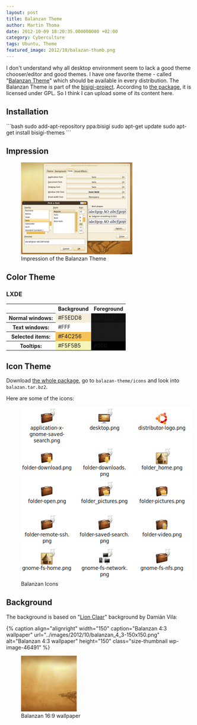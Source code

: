 ```yaml
---
layout: post
title: Balanzan Theme
author: Martin Thoma
date: 2012-10-09 18:20:35.000000000 +02:00
category: Cyberculture
tags: Ubuntu, Theme
featured_image: 2012/10/balazan-thumb.png
---
```

I don't understand why all desktop environment seem to lack a good theme chooser/editor and good themes. I have one favorite theme - called "<a href="http://www.bisigi-project.org/?p=28&lang=en">Balanzan Theme</a>" which should be available in every distribution. The Balanzan Theme is part of the <a href="http://www.bisigi-project.org/?lang=en">bisigi-project</a>. According to <a href="https://launchpad.net/~bisigi/+archive/ppa/+files/balanzan-theme_1.8.1.natty.ppa1.tar.gz">the package</a>, it is licensed under GPL. So I think I can upload some of its content here.

<h2>Installation</h2>
```bash
sudo add-apt-repository ppa:bisigi
sudo apt-get update
sudo apt-get install bisigi-themes
```

<h2>Impression</h2>
<figure class="aligncenter">
            <a href="../images/2012/10/balazan-font-300x247.png"><img src="../images/2012/10/balazan-font-300x247.png" alt="Impression of the Balanzan Theme" style="max-width:300px;max-height:247px" class="size-medium wp-image-46561"/></a>
            <figcaption class="text-center">Impression of the Balanzan Theme</figcaption>
        </figure>

<h2>Color Theme</h2>
<h3>LXDE</h3>
<table class="wikitable">
<tr>
  <th>&nbsp;</th>
  <th>Background</th>
  <th>Foreground</th>
</tr>
<tr>
  <th>Normal windows:</th>
  <td style="background-color:#F5EDD8">#F5EDD8</td>
  <td style="background-color:#101010">#101010</td>
</tr>
<tr>
  <th>Text windows:</th>
  <td style="background-color:#FFF">#FFF</td>
  <td style="background-color:#1A1A1A">#1A1A1A</td>
</tr>
<tr>
  <th>Selected items:</th>
  <td style="background-color:#F4C256">#F4C256</td>
  <td style="background-color:#1A1A1A">#1A1A1A</td>
</tr>
<tr>
  <th>Tooltips:</th>
  <td style="background-color:#F5F5B5">#F5F5B5</td>
  <td style="background-color:#000">#000</td>
</tr>
</table>

<h2>Icon Theme</h2>
Download <a href="https://launchpad.net/~bisigi/+archive/ppa/+files/balanzan-theme_1.8.1.natty.ppa1.tar.gz">the whole package</a>, go to <code>balazan-theme/icons</code> and look into <code>balazan.tar.bz2</code>.

Here are some of the icons:
<figure class="aligncenter">
            <a href="../images/2012/10/balazan-icons.png"><img src="../images/2012/10/balazan-icons.png" alt="Balanzan Icons" style="max-width:459px;max-height:465px" class="size-full wp-image-46541"/></a>
            <figcaption class="text-center">Balanzan Icons</figcaption>
        </figure>

<h2>Background</h2>
The background is based on "<a href="http://ubuntu.damianvila.com/">Lion Claar</a>" background by Dami&aacute;n Vila:

{% caption align="alignright" width="150" caption="Balanzan 4:3 wallpaper" url="../images/2012/10/balanzan_4_3-150x150.png" alt="Balanzan 4:3 wallpaper"  height="150" class="size-thumbnail wp-image-46491" %}

<figure class="aligncenter">
            <a href="../images/2012/10/balanzan-150x150.png"><img src="../images/2012/10/balanzan-150x150.png" alt="Balanzan 16:9 wallpaper" style="max-width:150px;max-height:150px" class="size-thumbnail wp-image-46481"/></a>
            <figcaption class="text-center">Balanzan 16:9 wallpaper</figcaption>
        </figure>
